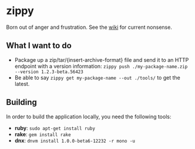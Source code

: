 # zippy

Born out of anger and frustration. See the [wiki](https://github.com/tugberkugurlu/zippy/wiki) for current nonsense.

## What I want to do

 - Package up a zip/tar/{insert-archive-format} file and send it to an HTTP endpoint with a version information: `zippy push ./my-package-name.zip --version 1.2.3-beta.56423`
 - Be able to say `zippy get my-package-name --out ./tools/` to get the latest.

## Building

In order to build the application locally, you need the following tools:

 - **ruby**: `sudo apt-get install ruby`
 - **rake**: `gem install rake`
 - **dnx**: `dnvm install 1.0.0-beta6-12232 -r mono -u`
